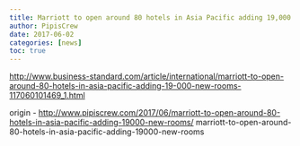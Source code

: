 ```yaml
---
title: Marriott to open around 80 hotels in Asia Pacific adding 19,000 new rooms
author: PipisCrew
date: 2017-06-02
categories: [news]
toc: true
---
```


http://www.business-standard.com/article/international/marriott-to-open-around-80-hotels-in-asia-pacific-adding-19-000-new-rooms-117060101469_1.html

origin - http://www.pipiscrew.com/2017/06/marriott-to-open-around-80-hotels-in-asia-pacific-adding-19000-new-rooms/ marriott-to-open-around-80-hotels-in-asia-pacific-adding-19000-new-rooms